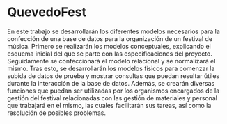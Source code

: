 # QuevedoFest
En este trabajo se desarrollarán los diferentes modelos necesarios para la confección de una base de datos para la organización de un festival de música. Primero se realizarán los modelos conceptuales, explicando el esquema inicial del que se parte con las especificaciones del proyecto. Seguidamente se confeccionará el modelo relacional y se normalizará el mismo. Tras esto, se desarrollarán los modelos físicos para comenzar la subida de datos de prueba y mostrar consultas que puedan resultar útiles durante la interacción de la base de datos. Además, se crearán diversas funciones que puedan ser utilizadas por los organismos encargados de la gestión del festival relacionadas con las gestión de materiales y personal que trabajará en el mismo, las cuales facilitarán sus tareas, así como la resolución de posibles problemas. 
